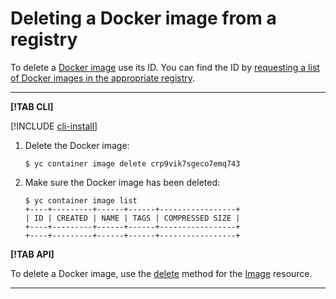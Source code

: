 # Deleting a Docker image from a registry

To delete a [Docker image](../../concepts/docker-image.md) use its ID. You can find the ID by
[requesting a list of Docker images in the appropriate registry](docker-image-list.md#docker-image-list).

---

**[!TAB CLI]**

[!INCLUDE [cli-install](../../../_includes/cli-install.md)]

1. Delete the Docker image:

    ```
    $ yc container image delete crp9vik7sgeco7emq743
    ```

1. Make sure the Docker image has been deleted:

    ```
    $ yc container image list
    +----+---------+------+------+-----------------+
    | ID | CREATED | NAME | TAGS | COMPRESSED SIZE |
    +----+---------+------+------+-----------------+
    +----+---------+------+------+-----------------+
    ```

**[!TAB API]**

To delete a Docker image, use the [delete](../../api-ref/Image/delete.md) method for the [Image](../../api-ref/Image/) resource.

---

